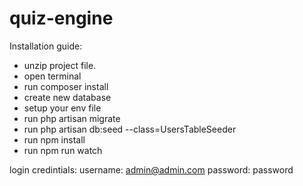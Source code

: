 # quiz-engine

Installation guide:

- unzip project file.
- open terminal 
- run composer install
- create new database 
- setup your env file
- run php artisan migrate
- run php artisan db:seed --class=UsersTableSeeder
- run npm install
- run npm run watch

login credintials:
username: admin@admin.com
password: password
